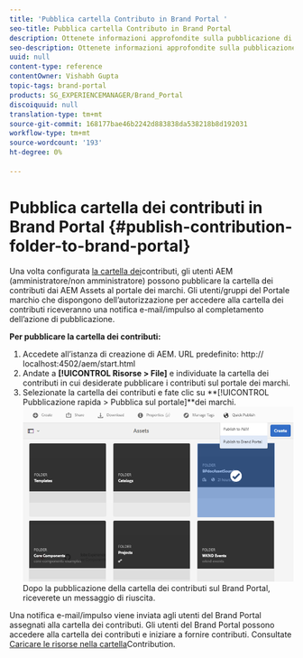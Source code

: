 ```yaml
---
title: 'Pubblica cartella Contributo in Brand Portal '
seo-title: Pubblica cartella Contributo in Brand Portal
description: Ottenete informazioni approfondite sulla pubblicazione di una cartella di contributi dai AEM Assets al Portale marchio in Brand Portal 6.4.5.
seo-description: Ottenete informazioni approfondite sulla pubblicazione di una cartella di contributi dai AEM Assets al Portale marchio in Brand Portal 6.4.5.
uuid: null
content-type: reference
contentOwner: Vishabh Gupta
topic-tags: brand-portal
products: SG_EXPERIENCEMANAGER/Brand_Portal
discoiquuid: null
translation-type: tm+mt
source-git-commit: 168177bae46b2242d883838da538218b8d192031
workflow-type: tm+mt
source-wordcount: '193'
ht-degree: 0%

---
```



# Pubblica cartella dei contributi in Brand Portal {#publish-contribution-folder-to-brand-portal}

Una volta configurata [la cartella dei](brand-portal-configure-contribution-folder-properties.md)contributi, gli utenti AEM (amministratore/non amministratore) possono pubblicare la cartella dei contributi dai AEM Assets al portale dei marchi. Gli utenti/gruppi del Portale marchio che dispongono dell’autorizzazione per accedere alla cartella dei contributi riceveranno una notifica e-mail/impulso al completamento dell’azione di pubblicazione.

**Per pubblicare la cartella dei contributi:**

1. Accedete all’istanza di creazione di AEM.
URL predefinito: http:// localhost:4502/aem/start.html
1. Andate a **[!UICONTROL Risorse > File]** e individuate la cartella dei contributi in cui desiderate pubblicare i contributi sul portale dei marchi.
1. Selezionate la cartella dei contributi e fate clic su **[!UICONTROL Pubblicazione rapida > Pubblica sul portale]**dei marchi.
   ![](assets/publish-contribution-folder-to-bp.png)
Dopo la pubblicazione della cartella dei contributi sul Brand Portal, riceverete un messaggio di riuscita.

Una notifica e-mail/impulso viene inviata agli utenti del Brand Portal assegnati alla cartella dei contributi. Gli utenti del Brand Portal possono accedere alla cartella dei contributi e iniziare a fornire contributi. Consultate [Caricare le risorse nella cartella](brand-portal-upload-assets-to-contribution-folder.md)Contribution.